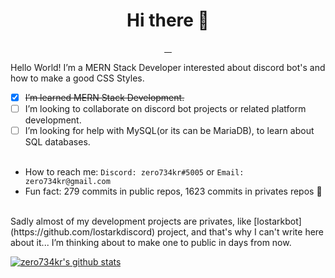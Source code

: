 <h1 align="center">Hi there 👋</h1>
<p align="center">
  <a href="https://sourcerer.io/zero734kr">
    <img src="https://img.shields.io/badge/JavaScript-1902%20commits-f7df1e.svg" alt="">
  </a>
  <a href="https://sourcerer.io/zero734kr">
    <img src="https://img.shields.io/badge/HTML-45%20commits-e34f26.svg" alt="">
  </a>
  <a href="https://sourcerer.io/zero734kr">
    <img src="https://img.shields.io/badge/CSS-305%20commits-blue.svg" alt="">
  </a>
  <a href="https://sourcerer.io/zero734kr">
    <img src="https://img.shields.io/badge/TypeScript-20%20commits-3178C6.svg" alt="">
  </a>
</p>

Hello World! I’m a MERN Stack Developer interested about discord bot's and how to make a good CSS Styles.


- [x] ~~I’m learned MERN Stack Development.~~
- [ ] I’m looking to collaborate on discord bot projects or related platform development.
- [ ] I’m looking for help with MySQL(or its can be MariaDB), to learn about SQL databases.
<br/><br/>
- How to reach me: ``Discord: zero734kr#5005`` or ``Email: zero734kr@gmail.com``
- Fun fact: 279 commits in public repos, 1623 commits in privates repos :thinking: 
<br/>
Sadly almost of my development projects are privates, like [lostarkbot](https://github.com/lostarkdiscord) project, and that's why I can't write here about it... I’m thinking about to make one to public in days from now.

[![zero734kr's github stats](https://github-readme-stats.vercel.app/api?username=zero734kr&show_icons=true&hide_border=true)](https://github.com/zero734kr)
